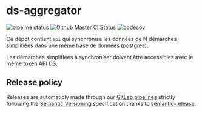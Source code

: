 # ds-aggregator

[![pipeline status](https://img.shields.io/badge/pipeline-gitlab-orange?logo=gitlab)](https://gitlab.factory.social.gouv.fr/SocialGouv/ds-aggregator/-/commits/master)
[![Github Master CI Status](https://github.com/SocialGouv/ds-aggregator/workflows/ci/badge.svg?branch=master)](https://github.com/SocialGouv/ds-aggregator/actions/)
[![codecov](https://codecov.io/gh/SocialGouv/ds-aggregator/branch/master/graph/badge.svg)](https://codecov.io/gh/SocialGouv/ds-aggregator)

Ce dépot contient `api` qui synchronise les données de N démarches simplifiées dans une même base de données (postgres).

Les démarches simplifiées à synchroniser doivent être accessibles avec le même token API DS.

## Release policy

Releases are automaticly made through our [GitLab pipelines](https://gitlab.factory.social.gouv.fr/SocialGouv/ds-aggregator/pipelines) strictly following the [Semantic Versioning](http://semver.org/) specification thanks to [semantic-release](https://github.com/semantic-release/semantic-release).
